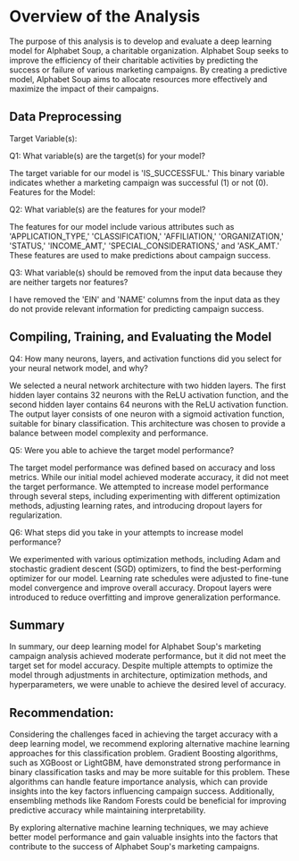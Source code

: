 # Overview of the Analysis
The purpose of this analysis is to develop and evaluate a deep learning model for Alphabet Soup, a charitable organization. Alphabet Soup seeks to improve the efficiency of their charitable activities by predicting the success or failure of various marketing campaigns. By creating a predictive model, Alphabet Soup aims to allocate resources more effectively and maximize the impact of their campaigns.

## Data Preprocessing
Target Variable(s):

Q1: What variable(s) are the target(s) for your model?

The target variable for our model is 'IS_SUCCESSFUL.' This binary variable indicates whether a marketing campaign was successful (1) or not (0).
Features for the Model:

Q2: What variable(s) are the features for your model?

The features for our model include various attributes such as 'APPLICATION_TYPE,' 'CLASSIFICATION,' 'AFFILIATION,' 'ORGANIZATION,' 'STATUS,' 'INCOME_AMT,' 'SPECIAL_CONSIDERATIONS,' and 'ASK_AMT.' These features are used to make predictions about campaign success.

Q3: What variable(s) should be removed from the input data because they are neither targets nor features?

I have removed the 'EIN' and 'NAME' columns from the input data as they do not provide relevant information for predicting campaign success.

## Compiling, Training, and Evaluating the Model
Q4: How many neurons, layers, and activation functions did you select for your neural network model, and why?

We selected a neural network architecture with two hidden layers. The first hidden layer contains 32 neurons with the ReLU activation function, and the second hidden layer contains 64 neurons with the ReLU activation function.
The output layer consists of one neuron with a sigmoid activation function, suitable for binary classification. This architecture was chosen to provide a balance between model complexity and performance.

Q5: Were you able to achieve the target model performance?

The target model performance was defined based on accuracy and loss metrics. While our initial model achieved moderate accuracy, it did not meet the target performance.
We attempted to increase model performance through several steps, including experimenting with different optimization methods, adjusting learning rates, and introducing dropout layers for regularization.

Q6: What steps did you take in your attempts to increase model performance?

We experimented with various optimization methods, including Adam and stochastic gradient descent (SGD) optimizers, to find the best-performing optimizer for our model.
Learning rate schedules were adjusted to fine-tune model convergence and improve overall accuracy.
Dropout layers were introduced to reduce overfitting and improve generalization performance.

## Summary
In summary, our deep learning model for Alphabet Soup's marketing campaign analysis achieved moderate performance, but it did not meet the target set for model accuracy. Despite multiple attempts to optimize the model through adjustments in architecture, optimization methods, and hyperparameters, we were unable to achieve the desired level of accuracy.

## Recommendation:
Considering the challenges faced in achieving the target accuracy with a deep learning model, we recommend exploring alternative machine learning approaches for this classification problem. Gradient Boosting algorithms, such as XGBoost or LightGBM, have demonstrated strong performance in binary classification tasks and may be more suitable for this problem. These algorithms can handle feature importance analysis, which can provide insights into the key factors influencing campaign success. Additionally, ensembling methods like Random Forests could be beneficial for improving predictive accuracy while maintaining interpretability.

By exploring alternative machine learning techniques, we may achieve better model performance and gain valuable insights into the factors that contribute to the success of Alphabet Soup's marketing campaigns.